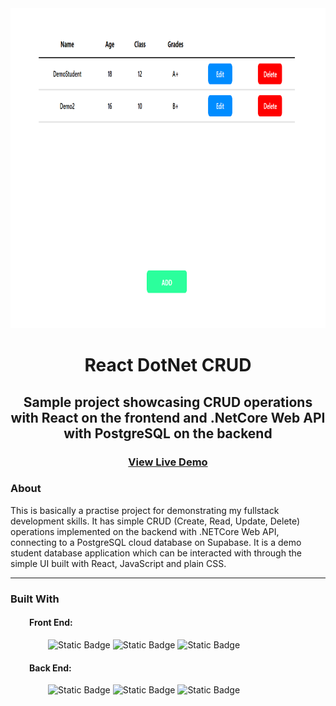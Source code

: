 <div align="center">
    <img src="./ReactDotNetCRUD.png" height="512" width="auto" />
    <h1>React DotNet CRUD</h1>
    <h2>Sample project showcasing CRUD operations with React on the frontend and .NetCore Web API with PostgreSQL on the backend</h2>
    <a href="https://rush1dan-react-dotnet-crud.onrender.com"><h3>View Live Demo</h3></a>
</div>

### About
This is basically a practise project for demonstrating my fullstack development skills. It has simple CRUD (Create, Read, Update, Delete) operations implemented on the backend with .NETCore Web API, connecting to a PostgreSQL cloud database on Supabase. It is a demo student database application which can be interacted with through the simple UI built with React, JavaScript and plain CSS.

<hr/>

### Built With
<div style="padding-left: 30px;">
<h4>Front End:</h4>

<div style="padding-left: 30px;">

![Static Badge](https://img.shields.io/badge/React-a?style=for-the-badge&logo=React&color=494f63)
![Static Badge](https://img.shields.io/badge/JavaScript-a?style=for-the-badge&logo=JavaScript&color=494f63)
![Static Badge](https://img.shields.io/badge/CSS-a?style=for-the-badge&logo=CSS3&logoColor=1572b6&color=494f63)

</div>

<h4>Back End:</h4>

<div style="padding-left: 30px;">

![Static Badge](https://img.shields.io/badge/.NETCore-a?style=for-the-badge&logo=.NET&logoColor=512bd4&color=494f63)
![Static Badge](https://img.shields.io/badge/PostgreSQL-a?style=for-the-badge&logo=PostgreSQL&logoColor=4169e1&color=494f63)
![Static Badge](https://img.shields.io/badge/Docker-a?style=for-the-badge&logo=Docker&logoColor=2496ed&color=494f63)

</div>

</div>